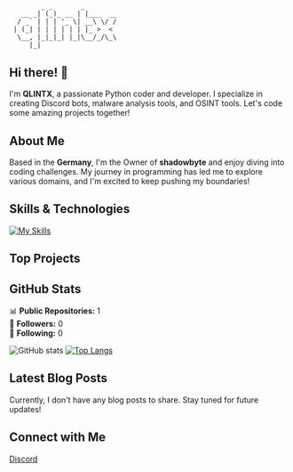 ## 

```
        _ _       _        
   __ _| (_)_ __ | |___  __
  / _` | | | '_ \| __\ \/ /
 | (_| | | | | | | |_ >  < 
  \__, |_|_|_| |_|\__/_/\_\
     |_|                   
```

## Hi there! 👋

I'm **QLINTX**, a passionate Python coder and developer. I specialize in creating Discord bots, malware analysis tools, and OSINT tools. Let's code some amazing projects together!

## About Me

Based in the **Germany**, I'm the Owner of **shadowbyte** and enjoy diving into coding challenges. My journey in programming has led me to explore various domains, and I'm excited to keep pushing my boundaries!

## Skills & Technologies

[![My Skills](https://skillicons.dev/icons?i=linux,py,js,php,sqlite,mysql,postgres,pycharm,phpstorm,webstorm,arch,cloudflare,discordjs,discord&perline=8)](https://skillicons.dev)

## Top Projects



## GitHub Stats
📊 **Public Repositories:** 1  
👥 **Followers:** 0  
👤 **Following:** 0  

 ![GitHub stats](https://github-readme-stats.vercel.app/api?username=qlintx&show_icons=true&theme=radical)
[![Top Langs](https://github-readme-stats.vercel.app/api/top-langs/?username=qlintx&layout=compact&theme=dark)](https://github.com/anuraghazra/github-readme-stats)

## Latest Blog Posts

Currently, I don't have any blog posts to share. Stay tuned for future updates!

## Connect with Me

<a href="https://discord.gg/shadowbyteofficial" target="_blank" rel="noopener noreferrer"><Icon /> Discord</a>
